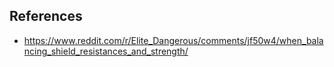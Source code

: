 ## References

* https://www.reddit.com/r/Elite_Dangerous/comments/jf50w4/when_balancing_shield_resistances_and_strength/
